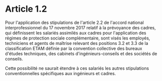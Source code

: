 # Article 1.2

Pour l'application des stipulations de l'article 2.2 de l'accord national interprofessionnel du 17 novembre 2017 relatif à la prévoyance des cadres, qui définissent les salariés assimilés aux cadres pour l'application des régimes de protection sociale complémentaire, sont visés les employés, techniciens et agents de maîtrise relevant des positions 3.2 et 3.3 de la classification ETAM définie par la convention collective des bureaux d'études techniques, des cabinets d'ingénieurs-conseils et des sociétés de conseils.

Cette possibilité ne saurait étendre à ces salariés les autres stipulations conventionnelles spécifiques aux ingénieurs et cadres.

